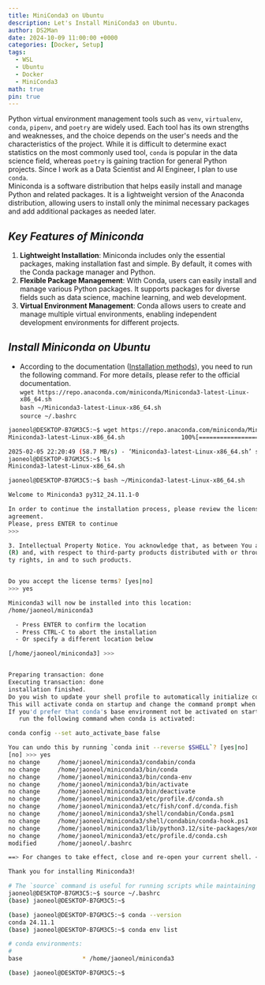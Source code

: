 ```yaml
---
title: MiniConda3 on Ubuntu
description: Let's Install MiniConda3 on Ubuntu.
author: DS2Man
date: 2024-10-09 11:00:00 +0000
categories: [Docker, Setup]
tags:
  - WSL
  - Ubuntu
  - Docker
  - MiniConda3
math: true
pin: true
---
```


Python virtual environment management tools such as `venv`, `virtualenv`, `conda`, `pipenv`, and `poetry` are widely used. Each tool has its own strengths and weaknesses, and the choice depends on the user's needs and the characteristics of the project. While it is difficult to determine exact statistics on the most commonly used tool, `conda` is popular in the data science field, whereas `poetry` is gaining traction for general Python projects. Since I work as a Data Scientist and AI Engineer, I plan to use `conda`.   
Miniconda is a software distribution that helps easily install and manage Python and related packages. It is a lightweight version of the Anaconda distribution, allowing users to install only the minimal necessary packages and add additional packages as needed later.   

<!--
파이썬 가상환경 관리 도구로는 `venv`, `virtualenv`, `conda`, `pipenv`, `poetry` 등이 널리 사용됩니다. 각 도구는 고유한 장단점을 지니며, 사용자의 필요와 프로젝트의 특성에 따라 선택됩니다.
현재 가장 많이 사용되는 도구에 대한 정확한 통계는 확인하기 어렵지만, 데이터 과학 분야에서는 `conda`가, 일반적인 파이썬 프로젝트에서는 `poetry`가 많이 사용되는 추세입니다. 나는 Data Scientist, AI Engineer로 활동하고 있어서 conda 로 진행하려 합니다.

미니콘다(Miniconda)는 파이썬과 관련 패키지를 쉽게 설치하고 관리할 수 있도록 도와주는 소프트웨어 배포판입니다. 아나콘다(Anaconda) 배포판의 경량 버전으로, 필요에 따라 최소한의 패키지만 설치하고 원하는 추가 패키지를 나중에 설치할 수 있습니다.
-->
## *Key Features of Miniconda*

1. **Lightweight Installation**: Miniconda includes only the essential packages, making installation fast and simple. By default, it comes with the Conda package manager and Python.   
2. **Flexible Package Management**: With Conda, users can easily install and manage various Python packages. It supports packages for diverse fields such as data science, machine learning, and web development.   
3. **Virtual Environment Management**: Conda allows users to create and manage multiple virtual environments, enabling independent development environments for different projects.   

<!--
### 미니콘다의 주요 특징

4. **경량 설치**: 미니콘다는 최소한의 필수 패키지만 포함하고 있어 설치가 빠르고 간편합니다. 기본적으로 Conda 패키지 관리자와 파이썬만 포함되어 있습니다.
5. **유연한 패키지 관리**: Conda를 통해 사용자는 다양한 파이썬 패키지를 손쉽게 설치하고 관리할 수 있습니다. 데이터 과학, 머신러닝, 웹 개발 등 다양한 분야의 패키지를 지원합니다.
6. **가상환경 관리**: Conda를 사용하면 여러 개의 가상환경을 생성하고 관리할 수 있습니다. 이를 통해 프로젝트별로 독립적인 개발 환경을 유지할 수 있습니다.
-->

## *Install Miniconda on Ubuntu*

- According to the documentation ([Installation methods](https://docs.anaconda.com/miniconda/install/#quick-command-line-install)), you need to run the following command. For more details, please refer to the official documentation.    
	`wget https://repo.anaconda.com/miniconda/Miniconda3-latest-Linux-x86_64.sh`      
	`bash ~/Miniconda3-latest-Linux-x86_64.sh`      
	`source ~/.bashrc`

<!--
문서(https://docs.anaconda.com/miniconda/install/#quick-command-line-install)에 따르면 아래 명령어를 실행하면 된다. 자세한 사항은 공식 문서를 참고 바란다.
-->

```bash
jaoneol@DESKTOP-B7GM3C5:~$ wget https://repo.anaconda.com/miniconda/Miniconda3-latest-Linux-x86_64.sh
Miniconda3-latest-Linux-x86_64.sh                100%[=======================================================================================================>] 140.94M  58.7MB/s    in 2.4s

2025-02-05 22:20:49 (58.7 MB/s) - ‘Miniconda3-latest-Linux-x86_64.sh’ saved [147784736/147784736]
jaoneol@DESKTOP-B7GM3C5:~$ ls
Miniconda3-latest-Linux-x86_64.sh
```

```bash
jaoneol@DESKTOP-B7GM3C5:~$ bash ~/Miniconda3-latest-Linux-x86_64.sh

Welcome to Miniconda3 py312_24.11.1-0

In order to continue the installation process, please review the license
agreement.
Please, press ENTER to continue
>>> 
```

```bash
3. Intellectual Property Notice. You acknowledge that, as between You and Anaconda, Anaconda owns all right, title, and interest, including all intellectual property rights, in and to Miniconda
(R) and, with respect to third-party products distributed with or through Miniconda(R), the applicable third-party licensors own all right, title and interest, including all intellectual proper
ty rights, in and to such products.


Do you accept the license terms? [yes|no]
>>> yes

Miniconda3 will now be installed into this location:
/home/jaoneol/miniconda3

  - Press ENTER to confirm the location
  - Press CTRL-C to abort the installation
  - Or specify a different location below

[/home/jaoneol/miniconda3] >>>
```

```bash

Preparing transaction: done
Executing transaction: done
installation finished.
Do you wish to update your shell profile to automatically initialize conda?
This will activate conda on startup and change the command prompt when activated.
If you'd prefer that conda's base environment not be activated on startup,
   run the following command when conda is activated:

conda config --set auto_activate_base false

You can undo this by running `conda init --reverse $SHELL`? [yes|no]
[no] >>> yes
no change     /home/jaoneol/miniconda3/condabin/conda
no change     /home/jaoneol/miniconda3/bin/conda
no change     /home/jaoneol/miniconda3/bin/conda-env
no change     /home/jaoneol/miniconda3/bin/activate
no change     /home/jaoneol/miniconda3/bin/deactivate
no change     /home/jaoneol/miniconda3/etc/profile.d/conda.sh
no change     /home/jaoneol/miniconda3/etc/fish/conf.d/conda.fish
no change     /home/jaoneol/miniconda3/shell/condabin/Conda.psm1
no change     /home/jaoneol/miniconda3/shell/condabin/conda-hook.ps1
no change     /home/jaoneol/miniconda3/lib/python3.12/site-packages/xontrib/conda.xsh
no change     /home/jaoneol/miniconda3/etc/profile.d/conda.csh
modified      /home/jaoneol/.bashrc

==> For changes to take effect, close and re-open your current shell. <==

Thank you for installing Miniconda3!
```

```bash
# The `source` command is useful for running scripts while maintaining the current shell environment.
jaoneol@DESKTOP-B7GM3C5:~$ source ~/.bashrc
(base) jaoneol@DESKTOP-B7GM3C5:~$   
```

```bash
(base) jaoneol@DESKTOP-B7GM3C5:~$ conda --version
conda 24.11.1
(base) jaoneol@DESKTOP-B7GM3C5:~$ conda env list

# conda environments:
#
base                 * /home/jaoneol/miniconda3

(base) jaoneol@DESKTOP-B7GM3C5:~$   
```